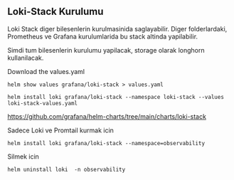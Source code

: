 ## Loki-Stack Kurulumu
Loki Stack diger bilesenlerin kurulmasinida saglayabilir. Diger folderlardaki, Prometheus ve Grafana kurulumlarida bu stack altinda yapilabilir. 

Simdi tum bilesenlerin kurulumu yapilacak, storage olarak longhorn kullanilacak.


Download the values.yaml
```
helm show values grafana/loki-stack > values.yaml
```

```
helm install loki grafana/loki-stack --namespace loki-stack --values loki-stack-values.yaml
```

https://github.com/grafana/helm-charts/tree/main/charts/loki-stack 

Sadece Loki ve Promtail  kurmak icin 
```
helm install loki grafana/loki-stack --namespace=observability
```


Silmek icin 

```
helm uninstall loki  -n observability
```